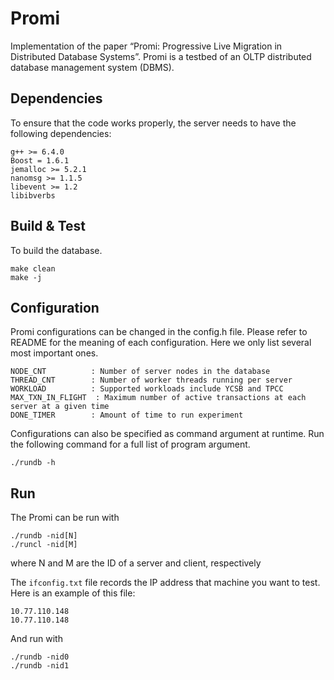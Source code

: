 Promi
=======
Implementation of the paper “Promi: Progressive Live Migration in Distributed Database Systems”.
Promi is a testbed of an OLTP distributed database management system (DBMS).


## Dependencies
To ensure that the code works properly, the server needs to have the following dependencies:

    g++ >= 6.4.0
    Boost = 1.6.1
    jemalloc >= 5.2.1
    nanomsg >= 1.1.5
    libevent >= 1.2
    libibverbs

Build & Test
------------

To build the database.

    make clean
    make -j

Configuration
-------------

Promi configurations can be changed in the config.h file. Please refer to README for the meaning of each configuration. Here we only list several most important ones.

    NODE_CNT          : Number of server nodes in the database
    THREAD_CNT        : Number of worker threads running per server
    WORKLOAD          : Supported workloads include YCSB and TPCC
    MAX_TXN_IN_FLIGHT  : Maximum number of active transactions at each server at a given time
    DONE_TIMER        : Amount of time to run experiment

Configurations can also be specified as command argument at runtime. Run the following command for a full list of program argument.

    ./rundb -h

Run
---

The Promi can be run with

    ./rundb -nid[N]
    ./runcl -nid[M]

where N and M are the ID of a server and client, respectively

The `ifconfig.txt` file records the IP address that machine you want to test.
Here is an example of this file:

    10.77.110.148
    10.77.110.148

And run with

    ./rundb -nid0
    ./rundb -nid1
